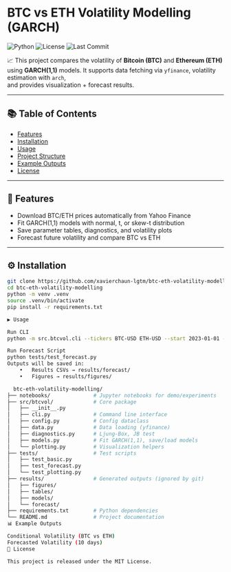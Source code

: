 # BTC vs ETH Volatility Modelling (GARCH)

![Python](https://img.shields.io/badge/python-3.10%2B-blue)
![License](https://img.shields.io/badge/license-MIT-green)
![Last Commit](https://img.shields.io/github/last-commit/xavierchaun-lgtm/btc-eth-volatility-modelling)

📈 This project compares the volatility of **Bitcoin (BTC)** and **Ethereum (ETH)**  
using **GARCH(1,1)** models. It supports data fetching via `yfinance`, volatility estimation with `arch`,  
and provides visualization + forecast results.

---

## 📚 Table of Contents
- [Features](#-features)
- [Installation](#-installation)
- [Usage](#-usage)
- [Project Structure](#-project-structure)
- [Example Outputs](#-example-outputs)
- [License](#-license)

---

## 🚀 Features
- Download BTC/ETH prices automatically from Yahoo Finance
- Fit GARCH(1,1) models with normal, t, or skew-t distribution
- Save parameter tables, diagnostics, and volatility plots
- Forecast future volatility and compare BTC vs ETH

---

## ⚙️ Installation
```bash
git clone https://github.com/xavierchaun-lgtm/btc-eth-volatility-modelling.git
cd btc-eth-volatility-modelling
python -m venv .venv
source .venv/bin/activate
pip install -r requirements.txt

▶️ Usage

Run CLI
python -m src.btcvol.cli --tickers BTC-USD ETH-USD --start 2023-01-01 --end 2023-06-30 --dist t --outdir results

Run Forecast Script
python tests/test_forecast.py
Outputs will be saved in:
	•	Results CSVs → results/forecast/
	•	Figures → results/figures/

  btc-eth-volatility-modelling/
├── notebooks/              # Jupyter notebooks for demo/experiments
├── src/btcvol/             # Core package
│   ├── __init__.py
│   ├── cli.py              # Command line interface
│   ├── config.py           # Config dataclass
│   ├── data.py             # Data loading (yfinance)
│   ├── diagnostics.py      # Ljung-Box, JB test
│   ├── models.py           # Fit GARCH(1,1), save/load models
│   └── plotting.py         # Visualization helpers
├── tests/                  # Test scripts
│   ├── test_basic.py
│   ├── test_forecast.py
│   └── test_plotting.py
├── results/                # Generated outputs (ignored by git)
│   ├── figures/
│   ├── tables/
│   ├── models/
│   └── forecast/
├── requirements.txt        # Python dependencies
└── README.md               # Project documentation
📊 Example Outputs

Conditional Volatility (BTC vs ETH)
Forecasted Volatility (10 days)
📜 License

This project is released under the MIT License.